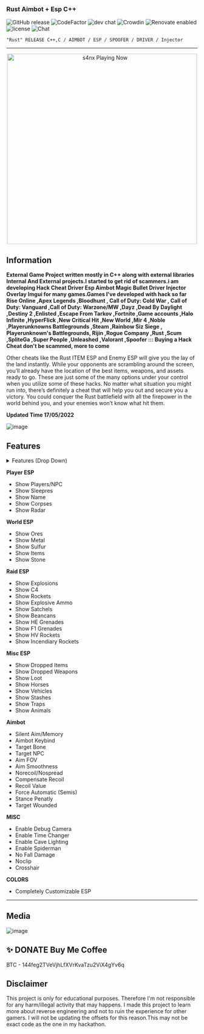 ###  Rust Aimbot + Esp C++ 
![GitHub release](https://img.shields.io/github/release/ppy/osu.svg)
![CodeFactor](https://www.codefactor.io/repository/github/ppy/osu/badge)
![dev chat](https://discordapp.com/api/guilds/188630481301012481/widget.png?style=shield)
![Crowdin](https://d322cqt584bo4o.cloudfront.net/osu-web/localized.svg)
![Renovate enabled](https://img.shields.io/badge/renovate-enabled-brightgreen.svg)
![license](https://img.shields.io/github/license/mashape/apistatus.svg)
![Chat](https://badges.gitter.im/awesome-twitter-bots/Lobby.svg)

```sh-session
"Rust" RELEASE C++,C / AIMBOT / ESP / SPOOFER / DRIVER / Injector
```
***
<p align="center">
   <img src="https://readme-spotify-status-rho.vercel.app/api/run-spotify-status.py" alt="s4nx Playing Now" width="500" />
<p align="center">

## Information
**External Game Project written mostly in C++ along with external libraries Internal And External projects.I started to get rid of scammers.i am developing Hack Cheat Driver Esp Aimbot Magic Bullet Driver Injector Overlay Imgui for many games.Games I've developed with hack so far Rise Online ,Apex Legends ,Bloodhunt , Call of Duty: Cold War , Call of Duty: Vanguard ,Call of Duty: Warzone/MW ,Dayz ,Dead By Daylight ,Destiny 2 ,Enlisted ,Escape From Tarkov ,Fortnite ,Game accounts ,Halo Infinite ,HyperFlick ,New Critical Hit ,New World ,Mir 4 ,Noble ,Playerunknowns Battlegrounds ,Steam ,Rainbow Siz Siege , Playerunknown's Battlegrounds, Rijin ,Rogue Company ,Rust ,Scum ,SpliteGa ,Super People ,Unleashed ,Valorant ,Spoofer ::: Buying a Hack Cheat don't be scammed, more to come**

Other cheats like the Rust ITEM ESP and Enemy ESP will give you the lay of the land instantly. While your opponents are scrambling around the screen, you’ll already have the location of the best items, weapons, and assets ready to go. These are just some of the many options under your control when you utilize some of these hacks. No matter what situation you might run into, there’s definitely a cheat that will help you out and secure you a victory. You could conquer the Rust battlefield with all the firepower in the world behind you, and your enemies won’t know what hit them.

**Updated Time 17/05/2022**



![image](https://user-images.githubusercontent.com/105746452/169108423-92709513-a248-4dca-a356-35cf0545ed98.png)
## Features
<details>
<summary>Features (Drop Down)</summary>
  
* **AIMBOT**
  
* **ESP**
  
* **SPOOFER** 

* **DRIVER**

*  **INJECTOR**
  </details>

**Player ESP**

- Show Players/NPC
- Show Sleepres
- Show Name
- Show Corpses
- Show Radar

**World ESP**

- Show Ores
- Show Metal
- Show Sulfur
- Show Items
- Show Stone

**Raid ESP**

- Show Explosions
- Show C4
- Show Rockets
- Show Explosive Ammo
- Show Satchels
- Show Beancans
- Show HE Grenades
- Show F1 Grenades
- Show HV Rockets
- Show Incendiary Rockets


**Misc ESP**

- Show Dropped Items
- Show Dropped Weapons
- Show Loot
- Show Horses
- Show Vehicles
- Show Stashes
- Show Traps
- Show Animals



**Aimbot**

- Silent Aim/Memory
- Aimbot Keybind
- Target Bone
- Target NPC
- Aim FOV
- Aim Smoothness
- Norecoil/Nospread
- Compensate Recoil
- Recoil Value
- Force Automatic (Semis)
- Stance Penatly
- Target Wounded


**MISC**

- Enable Debug Camera
- Enable Time Changer
- Enable Cave Lighting
- Enable Spiderman
- No Fall Damage
- Noclip
- Crosshair

**COLORS**

- Completely Customizable ESP
***

## Media 
![image](https://user-images.githubusercontent.com/105746452/169108497-811658d7-30a1-45fc-abe6-16b4bcd9b1eb.png)


## ✨ DONATE Buy Me Coffee

BTC - 144feg2TVeVjhLfXVrKvaTzu2ViX4gYv6q


## Disclaimer
This project is only for educational purposes. Therefore I'm not responsible for any harm/illegal activity that may happens. I made this project to learn more about reverse engineering and not to ruin the experience for other gamers. I will not be updating the offsets for this reason.This may not be exact code as the one in my hackathon.
